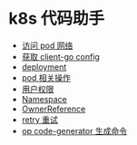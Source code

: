 # k8s 代码助手

- <a href="md/curl_pod.md" target="_blank"> 访问 pod 网络 </a>
- <a href="md/get_client_config.md" target="_blank"> 获取 client-go config </a>
- <a href="md/deployment.md" target="_blank"> deployment </a>
- <a href="md/pod.md" target="_blank"> pod 相关操作 </a>
- <a href="md/role.md" target="_blank"> 用户权限 </a>
- <a href="md/namespace.md" target="_blank"> Namespace </a>
- <a href="md/ownerReference.md" target="_blank"> OwnerReference </a>
- <a href="md/retry.md" target="_blank"> retry 重试 </a>
- <a href="md/op-code-generator.md" target="_blank"> op code-generator 生成命令</a>
